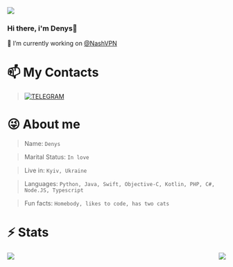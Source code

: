 <img src="https://media.tenor.com/1mwdqr51emcAAAAC/test-typing.gif" />


### Hi there, i'm Denys👋

🔭 I’m currently working on [@NashVPN](https://github.com/NashVPN)

# 📫 My Contacts
> [![TELEGRAM](https://user-images.githubusercontent.com/6493857/154789665-443a199d-badb-43b2-91b9-95578b55c9b4.png)](https://t.me/xxxxxppppppggggg)

# 😜 About me
> Name: `Denys`

> Marital Status: `In love`

> Live in: `Kyiv, Ukraine`

> Languages: `Python, Java, Swift, Objective-C, Kotlin, PHP, C#, Node.JS, Typescript`

> Fun facts: `Homebody, likes to code, has two cats`

# ⚡ Stats
<img align="right" src="https://github-readme-stats.vercel.app/api/top-langs/?username=prooxyyy&theme=radical"/>
<img align="left" src="https://github-readme-stats.vercel.app/api?username=prooxyyy&show_icons=true&theme=radical"/>
